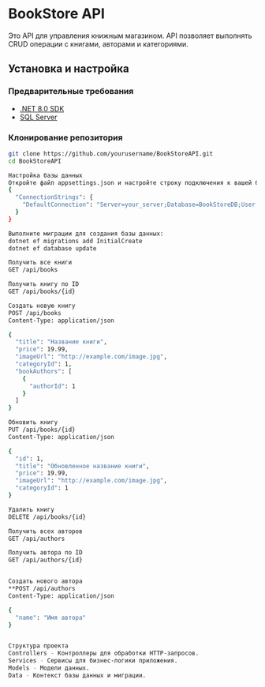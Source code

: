 # BookStore API

Это API для управления книжным магазином. API позволяет выполнять CRUD операции с книгами, авторами и категориями.

## Установка и настройка

### Предварительные требования

- [.NET 8.0 SDK](https://dotnet.microsoft.com/download/dotnet/8.0)
- [SQL Server](https://www.microsoft.com/en-us/sql-server/sql-server-downloads)

### Клонирование репозитория

```bash
git clone https://github.com/yourusername/BookStoreAPI.git
cd BookStoreAPI

Настройка базы данных
Откройте файл appsettings.json и настройте строку подключения к вашей базе данных SQL Server:
{
  "ConnectionStrings": {
    "DefaultConnection": "Server=your_server;Database=BookStoreDB;User Id=your_username;Password=your_password;"
  }
}

Выполните миграции для создания базы данных:
dotnet ef migrations add InitialCreate
dotnet ef database update

Получить все книги
GET /api/books

Получить книгу по ID
GET /api/books/{id}

Создать новую книгу
POST /api/books
Content-Type: application/json

{
  "title": "Название книги",
  "price": 19.99,
  "imageUrl": "http://example.com/image.jpg",
  "categoryId": 1,
  "bookAuthors": [
    {
      "authorId": 1
    }
  ]
}

Обновить книгу
PUT /api/books/{id}
Content-Type: application/json

{
  "id": 1,
  "title": "Обновленное название книги",
  "price": 19.99,
  "imageUrl": "http://example.com/image.jpg",
  "categoryId": 1
}

Удалить книгу
DELETE /api/books/{id}

Получить всех авторов
GET /api/authors

Получить автора по ID
GET /api/authors/{id}


Создать нового автора
**POST /api/authors
Content-Type: application/json

{
  "name": "Имя автора"
}


Структура проекта
Controllers - Контроллеры для обработки HTTP-запросов.
Services - Сервисы для бизнес-логики приложения.
Models - Модели данных.
Data - Контекст базы данных и миграции.
